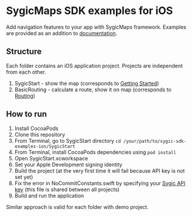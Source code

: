 # SygicMaps SDK examples for iOS

Add navigation features to your app with SygicMaps framework. Examples are provided as an addition to [documentation](https://developers.sygic.com/maps-sdk/ios/getting_started/).

## Structure

Each folder contains an iOS application project. Projects are independent from each other.

1. SygicStart - show the map (corresponds to [Getting Started](https://developers.sygic.com/maps-sdk/ios/getting_started/))
1. BasicRouting - calculate a route, show it on map (corresponds to [Routing](https://developers.sygic.com/maps-sdk/ios/routing/))

## How to run

1. Install CocoaPods
1. Clone this repository
1. From Terminal, go to SygicStart directory `cd /your/path/to/sygic-sdk-examples-ios/SygicStart`
1. From Terminal, install CocoaPods dependencies using `pod install`
1. Open SygicStart.xcworkspace
1. Set your Apple Development signing identity
1. Build the project (at the very first time it will fail because API key is not set yet)
1. Fix the error in NoCommitConstants.swift by specifying your [Sygic API key](https://www.sygic.com/enterprise/get-api-key) (this file is shared between all projects)
1. Build and run the application

Similar approach is valid for each folder with demo project. 

